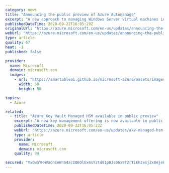 ```yaml
---
category: news
title: "Announcing the public preview of Azure Automanage"
excerpt: "A new approach to managing Windows Server virtual machines in Azure."
publishedDateTime: 2020-09-22T16:05:29Z
originalUrl: "https://azure.microsoft.com/en-us/updates/announcing-the-public-preview-of-azure-automanage/"
webUrl: "https://azure.microsoft.com/en-us/updates/announcing-the-public-preview-of-azure-automanage/"
type: article
quality: 67
heat: -1
published: false

provider:
  name: Microsoft
  domain: microsoft.com
  images:
    - url: "https://smartableai.github.io/microsoft-azure/assets/images/organizations/microsoft.com-50x50.jpg"
      width: 50
      height: 50

topics:
  - Azure

related:
  - title: "Azure Key Vault Managed HSM available in public preview"
    excerpt: "A new key management offering is now available in public preview: Azure Key Vault Managed HSM (hardware security model). Azure Key Vault Managed HSM offers a fully managed, highly available, single-tenant, standards-compliant cloud service that enables you to safeguards cryptographic keys for your cloud"
    publishedDateTime: 2020-09-22T16:05:23Z
    webUrl: "https://azure.microsoft.com/en-us/updates/akv-managed-hsm-public-preview/"
    type: article
    provider:
      name: Microsoft
      domain: microsoft.com
    quality: 84

secured: "Vx0wSYHHVaGhIeWnS4acIOEOlUxmsYztd91p0Js06x9T2rTiEh2esjZx8ejePN00eM3A0hB2RDOq7ldb9DaKRdnZejGbsPNxzm1AoDaepG8PqW8W6gltYf46b83bCWxA4vAL3aNptcre0ji9YiODkNo1BiX2qadrB+U6ofTcZg/mWSkI5ipoeJvhCDkbAlJ4BGT4kvqZAr579zW26FKb1vbcn93pXGoYVVD/HDcG4fryPOn2qaDD9yWjPpwvUBNmYUJIoGOhhLqcbosJnykBMhBnInMcWJqMKxQRgUuJ3i25iiZIhTcn6njk1KCuQy6rh3BtzE0fJeff91E+jwQrSg0cU90uc5Qn0Pz0LmhPgu8=;AHuN7tT/thwS2r5W72pY+A=="
---
```


